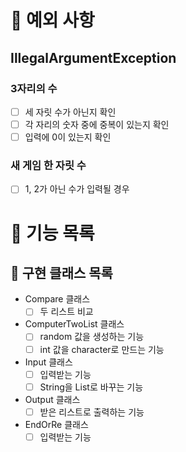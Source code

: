 # 🚀 예외 사항

## IllegalArgumentException

### 3자리의 수

- [ ] 세 자릿 수가 아닌지 확인
- [ ] 각 자리의 숫자 중에 중복이 있는지 확인
- [ ] 입력에 0이 있는지 확인

### 새 게임 한 자릿 수

- [ ] 1, 2가 아닌 수가 입력될 경우

# 🚀 기능 목록

## 🚀 구현 클래스 목록

- Compare 클래스
  - [ ] 두 리스트 비교
- ComputerTwoList 클래스
  - [ ] random 값을 생성하는 기능
  - [ ] int 값을 character로 만드는 기능
- Input 클래스
  - [ ] 입력받는 기능
  - [ ] String을 List로 바꾸는 기능
- Output 클래스
  - [ ] 받은 리스트로 출력하는 기능
- EndOrRe 클래스
  - [ ] 입력받는 기능
